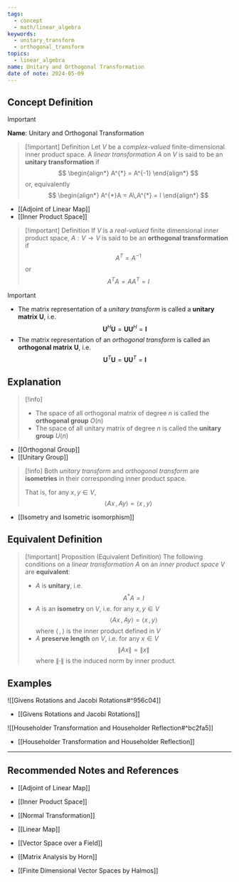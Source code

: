 ```yaml
---
tags:
  - concept
  - math/linear_algebra
keywords:
  - unitary_transform
  - orthogonal_transform
topics:
  - linear_algebra
name: Unitary and Orthogonal Transformation
date of note: 2024-05-09
---
```


## Concept Definition

>[!important]
>**Name**: Unitary and Orthogonal Transformation

>[!important] Definition
>Let $V$ be a *complex-valued* finite-dimensional inner product space. A *linear transformation* $A$ on $V$ is said to be an **unitary transformation**  if
>$$
> \begin{align*}
> A^{*} = A^{-1}
> \end{align*}
>$$ 
>or, equivalently
>$$
> \begin{align*}
> A^{*}A = A\,A^{*} = I
> \end{align*}
>$$

- [[Adjoint of Linear Map]]
- [[Inner Product Space]]

>[!important] Definition
>If $V$ is a *real-valued* finite dimensional inner product space, $A: V\to V$ is said to be an **orthogonal transformation** if 
>$$
>A^T = A^{-1}
>$$
>or
>$$
>A^T A = A A^T = I
>$$


>[!important]
>- The matrix representation of a *unitary transform* is called a **unitary matrix** $\boldsymbol{U}$, i.e.
>$$
>\boldsymbol{U}^H \boldsymbol{U} = \boldsymbol{U} \boldsymbol{U}^H = \boldsymbol{I}
>$$ 
>- The matrix representation of an *orthogonal transform* is called an **orthogonal matrix** $\boldsymbol{U}$, i.e.
>$$
>\boldsymbol{U}^T \boldsymbol{U} = \boldsymbol{U} \boldsymbol{U}^T = \boldsymbol{I}
>$$ 

## Explanation

>[!info]
>- The space of all orthogonal matrix of degree $n$ is called the **orthogonal group** $O(n)$
>- The space of all unitary matrix of degree $n$ is called the **unitary group** $U(n)$

- [[Orthogonal Group]]
- [[Unitary Group]]

>[!info]
>Both *unitary transform* and *orthogonal transform* are **isometries** in their corresponding inner product space.
>
>That is, for any $x, y \in V$,
>$$
>\left\langle  Ax\,,\,Ay    \right\rangle = \left\langle  x\,,\,y    \right\rangle
>$$
>

- [[Isometry and Isometric isomorphism]]

## Equivalent Definition


>[!important] Proposition (Equivalent Definition)
>The following conditions on a *linear transformation* $A$ on an *inner product space* $V$ are **equivalent**:
>- $A$ is **unitary**, i.e.
>  $$
>  A^{*}A = I
> $$
>- $A$ is an **isometry** on $V$, i.e. for any $x, y \in V$ 
>  $$
>  \left\langle Ax\,,\,Ay \right\rangle = \left\langle  x\,,\,y \right\rangle
> $$
> where $\left\langle  \,,\,    \right\rangle$ is the inner product defined in $V$
>- $A$ **preserve length** on $V$, i.e. for any $x\in V$
>  $$
>  \lVert A x\rVert = \lVert x \rVert  
> $$ 
> where $\lVert \cdot \rVert$ is the induced norm by inner product.

## Examples

![[Givens Rotations and Jacobi Rotations#^956c04]]

- [[Givens Rotations and Jacobi Rotations]]

![[Householder Transformation and Householder Reflection#^bc2fa5]]

- [[Householder Transformation and Householder Reflection]]





-----------
##  Recommended Notes and References

- [[Adjoint of Linear Map]]
- [[Inner Product Space]]

- [[Normal Transformation]]

- [[Linear Map]]
- [[Vector Space over a Field]]


- [[Matrix Analysis by Horn]]
- [[Finite Dimensional Vector Spaces by Halmos]]